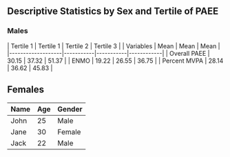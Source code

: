 
## Descriptive Statistics by Sex and Tertile of PAEE
### Males
| Tertile 1         | Tertile 1 | Tertile 2 | Tertile 3  |
| Variables         | Mean      | Mean      | Mean       |
|-------------------|-----------|-----------|------------|
| Overall PAEE      | 30.15     | 37.32     | 51.37      |
| ENMO              | 19.22     | 26.55     | 36.75      |
| Percent MVPA      | 28.14     | 36.62     | 45.83      |




## Females

| Name | Age | Gender |
|------|-----|--------|
| John | 25  | Male   |
| Jane | 30  | Female |
| Jack | 22  | Male   |
